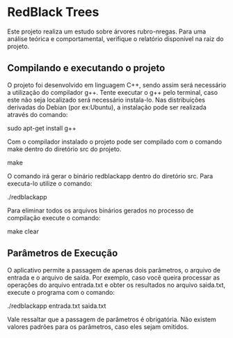 # RedBlack Trees

Este projeto realiza um estudo sobre árvores rubro-nregas. Para uma análise teórica e comportamental, verifique o relatório disponível na raiz do projeto.

## Compilando e executando o projeto

O projeto foi desenvolvido em linguagem C++, sendo assim será necessário a utilização
do compilador g++. Tente executar o g++ pelo terminal, caso este não seja localizado
será necessário instala-lo. Nas distribuições derivadas do Debian (por ex:Ubuntu), a
instalação pode ser realizada através do comando:

sudo apt-get install g++

Com o compilador instalado o projeto pode ser compilado com o comando make
dentro do diretório src do projeto.

make

O comando irá gerar o binário redblackapp dentro do diretório src. Para executa-lo utilize
o comando:

./redblackapp 

Para eliminar todos os arquivos binários gerados no processo de compilação execute o comando:

make clear

## Parâmetros de Execução

O aplicativo permite a passagem de apenas dois parâmetros, o arquivo de entrada e o arquivo de saída. Por exemplo, caso você queira processar as operações do arquivo entrada.txt e obter os resultados no arquivo saida.txt, execute o programa com o comando:

./redblackapp entrada.txt saida.txt 

Vale ressaltar que a passagem de parâmetros é obrigatória. Não existem valores padrões para os parâmetros, caso eles sejam omitidos.
